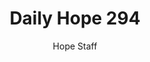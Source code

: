 ---
image: /assets/img/daily-hope-default-artwork.png
title: Daily Hope 294
number: 294
categories:
  - Daily Hope
author: Hope Staff
notes: Daily Hope 294
embed: >-
  <iframe style="border-radius:12px" src="https://open.spotify.com/embed/episode/0n0rJz7yM1TCfvfUHdjXQ6?utm_source=generator" width="100%" height="152" frameBorder="0" allowfullscreen="" allow="autoplay; clipboard-write; encrypted-media; fullscreen; picture-in-picture" loading="lazy"></iframe>
---